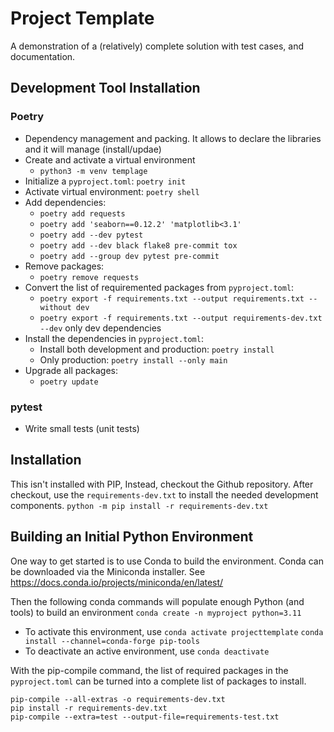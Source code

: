 # Project Template
A demonstration of a (relatively) complete solution with test cases, and documentation.

## Development Tool Installation
### Poetry
- Dependency management and packing. It allows to declare the libraries and it will manage (install/updae)
- Create and activate a virtual environment
    - `python3 -m venv templage`
- Initialize a `pyproject.toml`: `poetry init`
- Activate virtual environment: `poetry shell`
- Add dependencies: 
    - `poetry add requests`
    - `poetry add 'seaborn==0.12.2' 'matplotlib<3.1'`
    - `poetry add --dev pytest`
    - `poetry add --dev black flake8 pre-commit tox`
    - `poetry add --group dev pytest pre-commit`
- Remove packages:
    - `poetry remove requests`
- Convert the list of requiremented packages from `pyproject.toml`:
    - `poetry export -f requirements.txt --output requirements.txt --without dev`
    - `poetry export -f requirements.txt --output requirements-dev.txt --dev` only dev dependencies
- Install the dependencies in `pyproject.toml`: 
    - Install both development and production: `poetry install`
    - Only production: `poetry install --only main`
- Upgrade all packages:
    - `poetry update`

### pytest
- Write small tests (unit tests)

## Installation
This isn't installed with PIP, Instead, checkout the Github repository.
After checkout, use the `requirements-dev.txt` to install the needed development components.
`python -m pip install -r requirements-dev.txt`

## Building an Initial Python Environment
One way to get started is to use Conda to build the environment. Conda can be downloaded via the Miniconda installer. See https://docs.conda.io/projects/miniconda/en/latest/

Then the following conda commands will populate enough Python (and tools) to build an environment
`conda create -n myproject python=3.11`
- To activate this environment, use
`conda activate projecttemplate`
`conda install --channel=conda-forge pip-tools`
- To deactivate an active environment, use
`conda deactivate`

With the pip-compile command, the list of required packages in the `pyproject.toml` can be turned into a complete list of packages to install.

```
pip-compile --all-extras -o requirements-dev.txt
pip install -r requirements-dev.txt
pip-compile --extra=test --output-file=requirements-test.txt
```